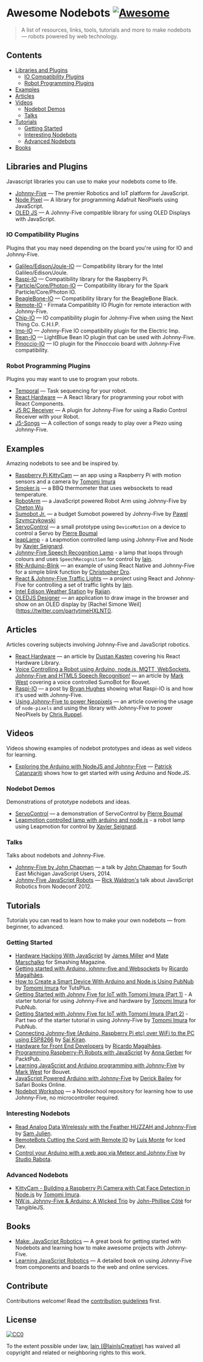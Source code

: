 # Awesome Nodebots [![Awesome](https://cdn.rawgit.com/sindresorhus/awesome/d7305f38d29fed78fa85652e3a63e154dd8e8829/media/badge.svg)](https://github.com/sindresorhus/awesome)

> A list of resources, links, tools, tutorials and more to make nodebots — robots powered by web technology.

## Contents

- [Libraries and Plugins](#libraries-and-plugins)
  - [IO Compatibility Plugins](#io-compatibility-plugins)
  - [Robot Programming Plugins](#robot-programming-plugins)
- [Examples](#examples)
- [Articles](#articles)
- [Videos](#videos)
  - [Nodebot Demos](#nodebot-demos)
  - [Talks](#talks)
- [Tutorials](#tutorials)
  - [Getting Started](#getting-started)
  - [Interesting Nodebots](#interesting-nodebots)
  - [Advanced Nodebots](#advanced-nodebots)
- [Books](#books)


## Libraries and Plugins

Javascript libraries you can use to make your nodebots come to life.

- [Johnny-Five](http://johnny-five.io) — The premier Robotics and IoT platform for JavaScript.
- [Node Pixel](https://github.com/ajfisher/node-pixel) — A library for programming Adafruit NeoPixels using JavaScript.
- [OLED JS](https://github.com/noopkat/oled-js) — A Johnny-Five compatible library for using OLED Displays with JavaScript.

### IO Compatibility Plugins

Plugins that you may need depending on the board you're using for IO and Johnny-Five.

- [Galileo/Edison/Joule-IO](https://github.com/rwaldron/galileo-io) — Compatibility library for the Intel Galileo/Edison/Joule.
- [Raspi-IO](https://github.com/nebrius/raspi-io) — Compatibility library for the Raspberry Pi.
- [Particle/Core/Photon-IO](https://github.com/rwaldron/particle-io) — Compatibility library for the Spark Particle/Core/Photon IO.
- [BeagleBone-IO](https://github.com/julianduque/beaglebone-io) — Compatibility library for the BeagleBone Black.
- [Remote-IO](https://github.com/monteslu/remote-io) - Firmata Compatiblity IO Plugin for remote interaction with Johnny-Five.
- [Chip-IO](https://github.com/sandeepmistry/node-chip-io) — IO compatibility plugin for Johnny-Five when using the Next Thing Co. C.H.I.P.
- [Imp-IO](https://github.com/rwaldron/imp-io) — Johnny-Five IO compatibility plugin for the Electric Imp.
- [Bean-IO](https://github.com/monteslu/bean-io) — LightBlue Bean IO plugin that can be used with Johnny-Five.
- [Pinoccio-IO](https://github.com/soldair/pinoccio-io) — IO plugin for the Pinoccoio board with Johnny-Five compatibility.

### Robot Programming Plugins

Plugins you may want to use to program your robots.

- [Temporal](https://github.com/rwaldron/temporal) — Task sequencing for your robot.
- [React Hardware](https://github.com/iamdustan/react-hardware) — A React library for programming your robot with React Components.
- [J5 RC Receiver](https://github.com/rwaldron/j5-rc-receiver) — A plugin for Johnny-Five for using a Radio Control Receiver with your Robot.
- [J5-Songs](https://github.com/julianduque/j5-songs) — A collection of songs ready to play over a Piezo using Johnny-Five.

## Examples

Amazing nodebots to see and be inspired by.

- [Raspberry Pi KittyCam](https://github.com/girliemac/RPi-KittyCam) — an app using a Raspberry Pi with motion sensors and a camera by [Tomomi Imura](http://twitter.com/girlie_mac)
- [Smoker.js](https://github.com/neilff/smoker-js) — a BBQ thermometer that uses websockets to read temperature.
- [RobotArm](https://github.com/cheton/robotarm) — a JavaScript powered Robot Arm using Johnny-Five by [Cheton Wu](https://twitter.com/cheton)
- [Sumobot Jr.](https://github.com/makenai/sumobot-jr) — a budget Sumobot powered by Johnny-Five by [Pawel Szymczykowski](https://twitter.com/makenai)
- [ServoControl](https://github.com/pixelslip/ServoControl) — a small prototype using `DeviceMotion` on a device to control a Servo by [Pierre Boumal](https://twitter.com/pixelslip)
- [leapLamp](https://github.com/xseignard/leapLamp) - a Leapmotion controlled lamp using Johnny-Five and Node by [Xavier Seignard](https://twitter.com/xavier_seignard).
- [Johnny-Five Speech Recognition Lamp](https://github.com/IainIsCreative/johnny-five-speech-recognition-lamp) - a lamp that loops through colours and uses `SpeechRecognition` for control by [Iain](https://twitter.com/IainIsCreative).
- [RN-Arduino-Blink](https://github.com/christopherdro/RN-Arduino-Blink) — an example of using React Native and Johnny-Five for a simple blink function by [Christopher Dro](https://twitter.com/_cdro).
- [React & Johnny-Five Traffic Lights](https://github.com/IainIsCreative/react-johnny-five-traffic-lights) — a project using React and Johnny-Five for controlling a set of traffic lights by [Iain](https://twitter.com/IainIsCreative).
- [Intel Edison Weather Station](https://www.hackster.io/rajjan/edison-weather-station-10b611) by [Rajjan](https://github.com/rajjan).
- [OLEDJS Designer](https://github.com/hxlnt/oledjs-designer) — an application to draw image in the browser and show on an OLED display by [Rachel Simone Weil](https://twitter.com/partytimeHXLNT(). 

## Articles

Articles covering subjects involving Johnny-Five and JavaScript robotics.

- [React Hardware](http://iamdustan.com/2015/12/16/react-hardware/) — an article by [Dustan Kasten](https://twitter.com/iamdustan) covering his React Hardware Library.
- [Voice Controlling a Robot using Arduino, node.js, MQTT, WebSockets, Johnny-Five and HTML5 Speech Recognition!](https://utbrudd.bouvet.no/2015/01/11/voice-controlling-a-robot-using-arduino-node-js-mqtt-websockets-johnny-five-and-html5-speech-recognition/) — an article by [Mark West](https://twitter.com/markawest) covering a voice controlled SumoBot for Bouvet.
- [Raspi-IO](https://www.hackster.io/nebrius/raspi-io-3f2a0b) — a post by [Bryan Hughes](https://twitter.com/nebrius) showing what Raspi-IO is and how it's used with Johnny-Five.
- [Using Johnny-Five to power Neopixels](https://chrisruppel.com/blog/arduino-johnny-five-neopixel/) — an article covering the usage of `node-pixels` and using the library with Johnny-Five to power NeoPixels by [Chris Ruppel](https://twitter.com/rupl).

## Videos

Videos showing examples of nodebot prototypes and ideas as well videos for learning.

- [Exploring the Arduino with NodeJS and Johnny-Five](https://www.youtube.com/watch?v=8s2--hfsJDY) — [Patrick Catanzariti](https://twitter.com/thatpatrickguy) shows how to get started with using Arduino and Node.JS.

### Nodebot Demos

Demonstrations of prototype nodebots and ideas.

- [ServoControl](https://www.youtube.com/watch?v=oxHW6sVNzpk) — a demonstration of ServoControl by [Pierre Boumal](https://twitter.com/pixelslip)
- [Leapmotion controlled lamp with arduino and node.js](https://vimeo.com/68530396) - a robot lamp using Leapmotion for control by [Xavier Seignard](https://twitter.com/xavier_seignard).

### Talks

Talks about nodebots and Johnny-Five.

- [Johnny-Five by John Chapman](https://www.youtube.com/watch?v=R3kZwBWGLqg) — a talk by [John Chapman](https://twitter.com/JohnChapman) for South East Michigan JavaScript Users, 2014.
- [Johnny-Five JavaScript Robots](https://www.youtube.com/watch?v=jf-cEB3U2UQ) — [Rick Waldron's](https://twitter.com/rwaldron) talk about JavaScript Robotics from Nodeconf 2012.

## Tutorials

Tutorials you can read to learn how to make your own nodebots — from beginner, to advanced.

### Getting Started

- [Hardware Hacking With JavaScript](https://www.smashingmagazine.com/2016/02/hardware-hacking-with-javascript-internet-of-things/) by [James Miller](https://twitter.com/jimhunty) and [Mate Marschalko](https://twitter.com/MateMarschalko) for Smashing Magazine.
- [Getting started with Arduino, johnny-five and Websockets](http://blog.ricardofilipe.com/post/getting-started-arduino-johhny-five) by [Ricardo Magalhães](https://twitter.com/magalhini).
- [How to Create a Smart Device With Arduino and Node.js Using PubNub](https://code.tutsplus.com/tutorials/how-to-create-a-smart-device-with-arduino-and-nodejs-using-pubnub--cms-25508) by [Tomomi Imura](http://twitter.com/girlie_mac) for TutsPlus.
- [Getting Started with Johnny Five for IoT with Tomomi Imura (Part 1)](https://www.youtube.com/watch?v=sC72DCxQrcU) - A starter tutorial for using Johnny-Five and hardware by [Tomomi Imura](http://twitter.com/girlie_mac) for PubNub.
- [Getting Started with Johnny Five for IoT with Tomomi Imura (Part 2)](https://www.youtube.com/watch?v=S1jVmBnzwH8) - Part two of the starter tutorial in using Johnny-Five by [Tomomi Imura](http://twitter.com/girlie_mac) for PubNub.
- [Connecting Johnny-five (Arduino, Raspberry Pi etc) over WiFi to the PC using ESP8266](https://medium.com/@imkiran/connecting-johnny-five-arduino-raspberry-pi-etc-over-wifi-to-the-pc-using-esp8266-a10348fdb300) by [Sai Kiran](https://twitter.com/_imkiran).
- [Hardware for Front End Developers](http://blog.ricardofilipe.com/post/light-my-house) by [Ricardo Magalhães](https://twitter.com/magalhini).
- [Programming Raspberry-Pi Robots with JavaScript](https://www.packtpub.com/books/content/programming-raspberry-pi-robots-javascript) by [Anna Gerber](https://twitter.com/annagerber) for PacktPub.
- [Learning JavaScript and Arduino programming with Johnny-Five](https://utbrudd.bouvet.no/2014/12/30/learning-javascript-and-arduino-programming-with-johnny-five/) by [Mark West](https://twitter.com/markawest) for Bouvet.
- [JavaScript Powered Arduino with Johnny-Five](https://www.safaribooksonline.com/blog/2013/07/16/javascript-powered-arduino-with-johnny-five/) by [Derick Bailey](https://twitter.com/derickbailey) for Safari Books Online.
- [Nodebot Workshop](https://github.com/tableflip/nodebot-workshop) — a Nodeschool repository for learning how to use Johnny-Five, no microcontroller required.

### Interesting Nodebots

- [Read Analog Data Wirelessly with the Feather HUZZAH and Johnny-Five](http://www.samjulien.com/johnny-feather/) by [Sam Julien](https://twitter.com/samjulien).
- [RemoteBots Cutting the Cord with Remote IO](https://www.iceddev.com/blog/remotebots-cutting-the-cord-with-remote-io/) by [Luis Monte](https://twitter.com/monteslu) for Iced Dev.
- [Control your Arduino with a web app via Meteor and Johnny Five](https://github.com/studiorabota/meteor-johnny-five-tutorial) by [Studio Rabota](https://twitter.com/studiorabota).

### Advanced Nodebots

- [KittyCam - Building a Raspberry Pi Camera with Cat Face Detection in Node.js](http://www.girliemac.com/blog/2015/12/25/kittycam-raspberrypi-camera-cat-face-recog-nodejs/) by [Tomomi Imura](http://twitter.com/girlie_mac).
- [NW.js, Johnny-Five & Arduino: A Wicked Trio](http://tangiblejs.com/posts/nw-js-johnny-five-arduino-wicked-trio) by [John-Phillipe Côté](https://twitter.com/jpcote) for TangibleJS.

## Books

- [Make: JavaScript Robotics](https://www.makershed.com/products/make-javascript-robotics) — A great book for getting started with Nodebots and learning how to make awesome projects with Johnny-Five.
- [Learning JavaScript Robotics](https://www.packtpub.com/hardware-and-creative/learning-javascript-robotics?gclid=Cj0KEQjwp83KBRC2kev0tZzExLkBEiQAYxYXOiF5ar8k8SY4U80M4vGp184qCAkANVHcS5kE9__UKikaAspo8P8HAQ&gclsrc=aw.ds) — A detailed book on using Johnny-Five from components and boards to the web and online services.


## Contribute

Contributions welcome! Read the [contribution guidelines](contributing.md) first.

## License

[![CC0](http://mirrors.creativecommons.org/presskit/buttons/88x31/svg/cc-zero.svg)](http://creativecommons.org/publicdomain/zero/1.0)

To the extent possible under law, [Iain (@IainIsCreative)](http://twitter.com/IainIsCreative) has waived all copyright and
related or neighboring rights to this work.
